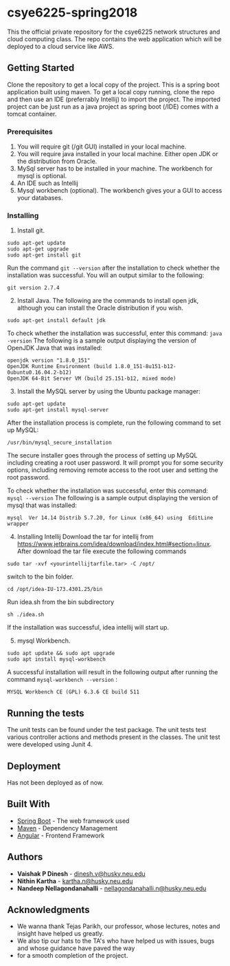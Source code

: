 # csye6225-spring2018
This the official private repository for the csye6225 network structures and cloud computing class. The repo contains the web application which will be deployed to a cloud service like AWS.

## Getting Started
Clone the repository to get a local copy of the project. This is a spring boot application built using maven. To get a local copy running, clone the repo and then use an IDE (preferrably Intellij) to import the project. The imported project can be just run as a java project as spring boot (/IDE) comes with a tomcat container.

### Prerequisites

1. You will require git (/git GUI) installed in your local machine.
2. You will require java installed in your local machine. Either open JDK or the distribution from Oracle.
3. MySql server has to be installed in your machine. The workbench for mysql is optional.
4. An IDE such as Intellij
5. Mysql workbench (optional). The workbench gives your a GUI to access your databases.

### Installing

1. Install git.
```
sudo apt-get update
sudo apt-get upgrade
sudo apt-get install git
```
Run the command ```git --version``` after the installation to check whether the installation was successful. You will an output similar to the following:
```
git version 2.7.4
```

2. Install Java. The following are the commands to install open jdk, although you can install the Oracle distribution if you wish.
```
sudo apt-get install default jdk
```
To check whether the installation was successful, enter this command: ```java -version``` The following is a sample output displaying the version of OpenJDK Java that was installed:
```
openjdk version "1.8.0_151"
OpenJDK Runtime Environment (build 1.8.0_151-8u151-b12-0ubuntu0.16.04.2-b12)
OpenJDK 64-Bit Server VM (build 25.151-b12, mixed mode)
```
3. Install the MySQL server by using the Ubuntu package manager:
```
sudo apt-get update 
sudo apt-get install mysql-server
```
After the installation process is complete, run the following command to set up MySQL:
```
/usr/bin/mysql_secure_installation
```
The secure installer goes through the process of setting up MySQL including creating a root user password. It will prompt you for some security options, including removing remote access to the root user and setting the root password.

To check whether the installation was successful, enter this command: ```mysql --version``` The following is a sample output displaying the version of mysql that was installed:
```
mysql  Ver 14.14 Distrib 5.7.20, for Linux (x86_64) using  EditLine wrapper
```
4. Installing Intellij
Download the tar for intellij from https://www.jetbrains.com/idea/download/index.html#section=linux. After download the tar file execute the following commands
```
sudo tar -xvf <yourintellijtarfile.tar> -C /opt/
```
switch to the bin folder.
```
cd /opt/idea-IU-173.4301.25/bin
```
Run idea.sh from the bin subdirectory
```
sh ./idea.sh
```
If the installation was successful, idea intellij will start up.

5. mysql Workbench.
```
sudo apt update && sudo apt upgrade
sudo apt install mysql-workbench
```
A successful installation will result in the following output after running the command ```mysql-workbench --version``` :
```
MYSQL Workbench CE (GPL) 6.3.6 CE build 511
```
## Running the tests

The unit tests can be found under the test package. The unit tests test various controller actions and methods present in the classes. The unit test were developed using Junit 4.

## Deployment

Has not been deployed as of now.

## Built With

* [Spring Boot](https://projects.spring.io/spring-boot) - The web framework used
* [Maven](https://maven.apache.org/) - Dependency Management
* [Angular](https://angular.io/) - Frontend Framework


## Authors

* **Vaishak P Dinesh** - dinesh.v@husky.neu.edu
* **Nithin Kartha** - kartha.n@husky.neu.edu
* **Nandeep Nellagondanahalli** - nellagondanahalli.n@husky.neu.edu

## Acknowledgments

* We wanna thank Tejas Parikh, our professor, whose lectures, notes and insight have helped us greatly.
* We also tip our hats to the TA's who have helped us with issues, bugs and whose guidance have paved the way 
* for a smooth completion of the project.

